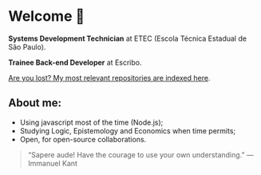 # Welcome 🖖
**Systems Development Technician** at ETEC (Escola Técnica Estadual de São Paulo).

**Trainee Back-end Developer** at Escribo.

[Are you lost? My most relevant repositories are indexed here](https://github.com/iamthepoe/recruiter.md).
## **About me:**
* Using javascript most of the time (Node.js);
* Studying Logic, Epistemology and Economics when time permits;
* Open, for open-source collaborations.

> “Sapere aude! Have the courage to use your own understanding.”
― Immanuel Kant
